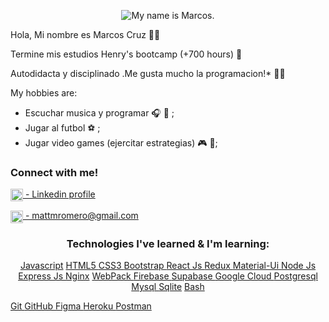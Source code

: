 <p align='center'>
<img align='center' src='https://media-exp1.licdn.com/dms/image/C5616AQFYUuvHzpbqOQ/profile-displaybackgroundimage-shrink_350_1400/0/1627273022403?e=1632960000&v=beta&t=-EH3r5w29GaOnLjOm7BZPoPCbFSwHI7Y5eM2gNGB0dE' alt='My name is Marcos.' />
</p> 
Hola, Mi nombre es Marcos Cruz 👋😏


Termine mis estudios Henry's bootcamp (+700 hours) 🙌

Autodidacta y disciplinado .Me gusta mucho la programacion!* 👨‍🎓 

My hobbies are:
 - Escuchar musica y programar 🎧 🎼  ;
 - Jugar al futbol ⚽️ ;
 - Jugar video games (ejercitar estrategias) 🎮 👾;


<h3 align="left">Connect with me!</h3>
<p align="left">
<a href="https://www.linkedin.com/in/marcos-cruz-front-end/" target="_blank"><img align="center" src="./assets/images/linkedin-logo.png" alt="batiromero" height="20" width="auto" /> - Linkedin profile</a>
</p>
<p align="left">
<a href="mailto:marcosmc86@gmail.com" target="_blank"><img align="center" src="./assets/images/gmail.png" alt="mattmromero@gmail.com" height="20" width="auto" /> - mattmromero@gmail.com</a>
<!-- </p>
<p align="left">
<a href="https://www.linkedin.com/in/marcos-cruz-front-end/" target="_blank">Linkedin</a>
</p> -->

<h3 align="center">Technologies I've learned & I'm learning:</h3>
<p align='center'>
<a href="https://developer.mozilla.org/en-US/docs/Web/JavaScript" target="_blank"> Javascript</a>
<a href="https://www.w3.org/html/" target="_blank">HTML5 </a>
<a href="https://www.w3schools.com/css/" target="_blank">CSS3 </a>
<a href="https://getbootstrap.com" target="_blank">Bootstrap </a>
<a href="https://reactjs.org/" target="_blank">React Js </a>
<a href="https://redux.js.org" target="_blank">Redux </a>
<a href="https://material-ui.com/" target="_blank">Material-Ui </a>
<a href="https://nodejs.org" target="_blank">Node Js </a>
<a href="https://expressjs.com" target="_blank">Express Js </a>
<a href="https://www.nginx.com" target="_blank">Nginx</a>
<a href="https://webpack.js.org" target="_blank">WebPack </a>
<a href="https://firebase.google.com/" target="_blank">Firebase </a> 
<a href="https://supabase.io/" target="_blank">Supabase </a> 
<a href="https://cloud.google.com" target="_blank">Google Cloud </a>
<a href="https://www.postgresql.org" target="_blank">Postgresql </a>
<a href="https://www.mysql.com/" target="_blank">Mysql </a>
<a href="https://www.sqlite.org/" target="_blank">Sqlite</a>
<a href="https://www.gnu.org/software/bash/" target="_blank">Bash </a>

<a href="https://git-scm.com/" target="_blank">Git </a>
<a href="https://git-scm.com/" target="_blank">GitHub </a>
<a href="https://www.figma.com/" target="_blank">Figma </a>
<a href="https://heroku.com" target="_blank">Heroku </a>
<a href="https://unity.com/" target="_blank"> </a>
<a href="https://postman.com" target="_blank">Postman</a>

</p>



<!--
**Marco5X/marco5X** is a ✨ _special_ ✨ repository because its `README.md` (this file) appears on your GitHub profile.

Here are some ideas to get you started:

- 🔭 I’m currently working on ...
- 🌱 I’m currently learning ...
- 👯 I’m looking to collaborate on ...
- 🤔 I’m looking for help with ...
- 💬 Ask me about ...
- 📫 How to reach me: ...
- 😄 Pronouns: ...
- ⚡ Fun fact: ...
-->
